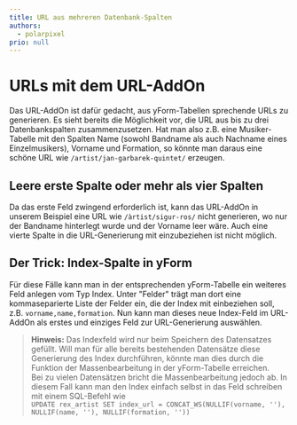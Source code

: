 ```yaml
---
title: URL aus mehreren Datenbank-Spalten
authors:
  - polarpixel
prio: null
---
```


# URLs mit dem URL-AddOn

Das URL-AddOn ist dafür gedacht, aus yForm-Tabellen sprechende URLs zu generieren. Es sieht bereits die Möglichkeit vor, die URL aus bis zu drei Datenbankspalten zusammenzusetzen. Hat man also z.B. eine Musiker-Tabelle mit den Spalten Name \(sowohl Bandname als auch Nachname eines Einzelmusikers\), Vorname und Formation, so könnte man daraus eine schöne URL wie `/artist/jan-garbarek-quintet/` erzeugen.

## Leere erste Spalte oder mehr als vier Spalten

Da das erste Feld zwingend erforderlich ist, kann das URL-AddOn in unserem Beispiel eine URL wie `/àrtist/sigur-ros/` nicht generieren, wo nur der Bandname hinterlegt wurde und der Vorname leer wäre. Auch eine vierte Spalte in die URL-Generierung mit einzubeziehen ist nicht möglich.

## Der Trick: Index-Spalte in yForm

Für diese Fälle kann man in der entsprechenden yForm-Tabelle ein weiteres Feld anlegen vom Typ Index. Unter "Felder" trägt man dort eine kommaseparierte Liste der Felder ein, die der Index mit einbeziehen soll, z.B. `vorname,name,formation`. Nun kann man dieses neue Index-Feld im URL-AddOn als erstes und einziges Feld zur URL-Generierung auswählen.

> **Hinweis:** Das Indexfeld wird nur beim Speichern des Datensatzes gefüllt. Will man für alle bereits bestehenden Datensätze diese Generierung des Index durchführen, könnte man dies durch die Funktion der Massenbearbeitung in der yForm-Tabelle erreichen.  
> Bei zu vielen Datensätzen bricht die Massenbearbeitung jedoch ab. In diesem Fall kann man den Index einfach selbst in das Feld schreiben mit einem SQL-Befehl wie  
> `UPDATE rex_artist SET index_url = CONCAT_WS(NULLIF(vorname, ''), NULLIF(name, ''), NULLIF(formation, ''))`

